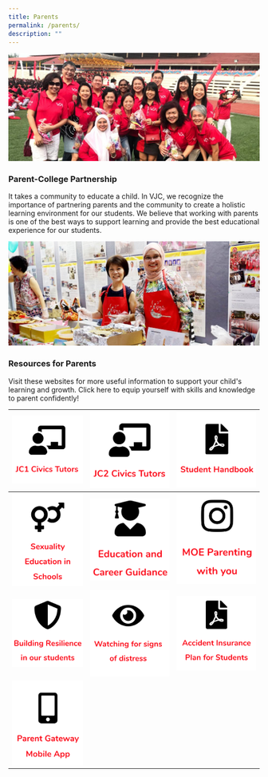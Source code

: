 ```yaml
---
title: Parents
permalink: /parents/
description: ""
---
```

![](/images/Parents-2-1024x440.jpg)
### Parent-College Partnership

It takes a community to educate a child. In VJC, we recognize the importance of partnering parents and the community to create a holistic learning environment for our students. We believe that working with parents is one of the best ways to support learning and provide the best educational experience for our students.

![](/images/Resources-for-Parents-2-1024x425.jpg)
### Resources for Parents
Visit these websites for more useful information to support your child's learning and growth. Click here to equip yourself with skills and knowledge to parent confidently!

| [![](/images/JC1%20Civics%20Tutors.png)](/about/our-staff/jc-1-civics-tutors/) | [![](/images/JC2%20Civics%20Tutors.png)](/about/our-staff/jc-2-civics-tutors/)| [![](/images/2023%20Images/student%20handbook2.png)](/files/VJC%20Academic%20Information%20Booklet%202023-8-Jan.pdf) |
| -------- | -------- | -------- |
| [![](/images/sexuality%20education%201.png)](/parents/sexuality-education-in-schools/)| [![](/images/ECG.png)](/education-and-career-guidance-ecg/)| [![](/images/instagram.png)](https://www.instagram.com/parentingwith.moesg/) |
| [![](/images/resilience.png)](/files/Resilience-Resources_for-parents_final.pdf)| [![](/images/signs%20of%20distress.png)](/parents/watching-for-distress/)| [![](/images/insurance.png)](/files/GPA-Product-Fact-Sheet.pdf) |
| [![](/images/parent%20gateway.png)](/parents/parent-gateway-mobile-app/)   |      |      |